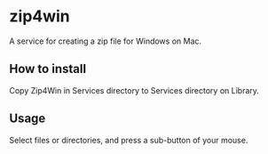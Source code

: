 # zip4win

A service for creating a zip file for Windows on Mac.

## How to install

Copy Zip4Win in Services directory to Services directory on Library.

## Usage

Select files or directories, and press a sub-button of your mouse.
